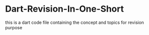 # Dart-Revision-In-One-Short
this is a dart code file containing the concept and topics for revision purpose 
